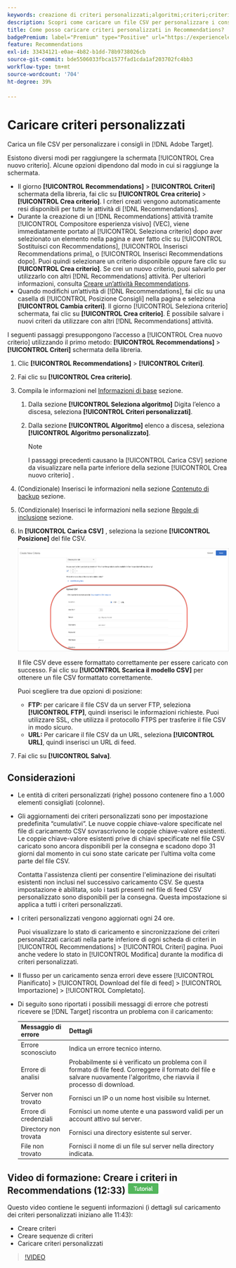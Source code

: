 ```yaml
---
keywords: creazione di criteri personalizzati;algoritmi;criteri;criteri di consigli;csv;ftp;caricamento csv
description: Scopri come caricare un file CSV per personalizzare i consigli, in Adobe [!DNL Target] Recommendations.
title: Come posso caricare criteri personalizzati in Recommendations?
badgePremium: label="Premium" type="Positive" url="https://experienceleague.adobe.com/docs/target/using/introduction/intro.html?lang=en#premium newtab=true" tooltip="See what's included in Target Premium."
feature: Recommendations
exl-id: 33434121-e0ae-4b82-b1dd-78b9738026cb
source-git-commit: bde5506033fbca1577fad1cda1af203702fc4bb3
workflow-type: tm+mt
source-wordcount: '704'
ht-degree: 39%

---
```


# Caricare criteri personalizzati

Carica un file CSV per personalizzare i consigli in [!DNL Adobe Target].

Esistono diversi modi per raggiungere la schermata [!UICONTROL Crea nuovo criterio]. Alcune opzioni dipendono dal modo in cui si raggiunge la schermata.

* Il giorno **[!UICONTROL Recommendations]** > **[!UICONTROL Criteri]** schermata della libreria, fai clic su **[!UICONTROL Crea criterio]** > **[!UICONTROL Crea criterio]**. I criteri creati vengono automaticamente resi disponibili per tutte le attività di [!DNL Recommendations].
* Durante la creazione di un [!DNL Recommendations] attività tramite [!UICONTROL Compositore esperienza visivo] (VEC), viene immediatamente portato al [!UICONTROL Seleziona criterio] dopo aver selezionato un elemento nella pagina e aver fatto clic su [!UICONTROL Sostituisci con Recommendations], [!UICONTROL Inserisci Recommendations prima], o [!UICONTROL Inserisci Recommendations dopo]. Puoi quindi selezionare un criterio disponibile oppure fare clic su **[!UICONTROL Crea criterio]**. Se crei un nuovo criterio, puoi salvarlo per utilizzarlo con altri [!DNL Recommendations] attività. Per ulteriori informazioni, consulta [Creare un’attività Recommendations](/help/main/c-recommendations/t-create-recs-activity/create-recs-activity.md).
* Quando modifichi un’attività di [!DNL Recommendations], fai clic su una casella di [!UICONTROL Posizione Consigli] nella pagina e seleziona **[!UICONTROL Cambia criteri]**. Il giorno [!UICONTROL Seleziona criterio] schermata, fai clic su **[!UICONTROL Crea criterio]**. È possibile salvare i nuovi criteri da utilizzare con altri [!DNL Recommendations] attività.

I seguenti passaggi presuppongono l’accesso a [!UICONTROL Crea nuovo criterio] utilizzando il primo metodo: **[!UICONTROL Recommendations]** > **[!UICONTROL Criteri]** schermata della libreria.

1. Clic **[!UICONTROL Recommendations]** > **[!UICONTROL Criteri]**.

1. Fai clic su **[!UICONTROL Crea criterio]**.

1. Compila le informazioni nel [Informazioni di base](/help/main/c-recommendations/c-algorithms/create-new-algorithm.md#info) sezione.

   1. Dalla sezione **[!UICONTROL Seleziona algoritmo]** Digita l’elenco a discesa, seleziona **[!UICONTROL Criteri personalizzati]**.

   1. Dalla sezione **[!UICONTROL Algoritmo]** elenco a discesa, seleziona **[!UICONTROL Algoritmo personalizzato]**.

      >[!NOTE]
      >
      >I passaggi precedenti causano la [!UICONTROL Carica CSV] sezione da visualizzare nella parte inferiore della sezione [!UICONTROL Crea nuovo criterio] .

1. (Condizionale) Inserisci le informazioni nella sezione [Contenuto di backup](/help/main/c-recommendations/c-algorithms/create-new-algorithm.md#content) sezione.

1. (Condizionale) Inserisci le informazioni nella sezione [Regole di inclusione](/help/main/c-recommendations/c-algorithms/create-new-algorithm.md#inclusion) sezione.

1. In **[!UICONTROL Carica CSV]** , seleziona la sezione **[!UICONTROL Posizione]** del file CSV.

   ![Carica sezione CSV](assets/upload-csv.png)

   Il file CSV deve essere formattato correttamente per essere caricato con successo. Fai clic su **[!UICONTROL Scarica il modello CSV]** per ottenere un file CSV formattato correttamente.

   Puoi scegliere tra due opzioni di posizione:

   * **FTP:** per caricare il file CSV da un server FTP, seleziona **[!UICONTROL FTP]**, quindi inserisci le informazioni richieste. Puoi utilizzare SSL, che utilizza il protocollo FTPS per trasferire il file CSV in modo sicuro.
   * **URL:** Per caricare il file CSV da un URL, seleziona **[!UICONTROL URL]**, quindi inserisci un URL di feed.

1. Fai clic su **[!UICONTROL Salva]**.

## Considerazioni

* Le entità di criteri personalizzati (righe) possono contenere fino a 1.000 elementi consigliati (colonne).

* Gli aggiornamenti dei criteri personalizzati sono per impostazione predefinita “cumulativi”. Le nuove coppie chiave-valore specificate nel file di caricamento CSV sovrascrivono le coppie chiave-valore esistenti. Le coppie chiave-valore esistenti prive di chiavi specificate nel file CSV caricato sono ancora disponibili per la consegna e scadono dopo 31 giorni dal momento in cui sono state caricate per l’ultima volta come parte del file CSV.

   Contatta l&#39;assistenza clienti per consentire l&#39;eliminazione dei risultati esistenti non inclusi nel successivo caricamento CSV. Se questa impostazione è abilitata, solo i tasti presenti nel file di feed CSV personalizzato sono disponibili per la consegna. Questa impostazione si applica a tutti i criteri personalizzati.

* I criteri personalizzati vengono aggiornati ogni 24 ore.

   Puoi visualizzare lo stato di caricamento e sincronizzazione dei criteri personalizzati caricati nella parte inferiore di ogni scheda di criteri in [!UICONTROL Recommendations] > [!UICONTROL Criteri] pagina. Puoi anche vedere lo stato in [!UICONTROL Modifica] durante la modifica di criteri personalizzati.

* Il flusso per un caricamento senza errori deve essere [!UICONTROL Pianificato] > [!UICONTROL Download del file di feed] > [!UICONTROL Importazione] > [!UICONTROL Completato].

* Di seguito sono riportati i possibili messaggi di errore che potresti ricevere se [!DNL Target] riscontra un problema con il caricamento:

   | Messaggio di errore | Dettagli |
   |--- |--- |
   | Errore sconosciuto | Indica un errore tecnico interno. |
   | Errore di analisi | Probabilmente si è verificato un problema con il formato di file feed. Correggere il formato del file e salvare nuovamente l&#39;algoritmo, che riavvia il processo di download. |
   | Server non trovato | Fornisci un IP o un nome host visibile su Internet. |
   | Errore di credenziali | Fornisci un nome utente e una password validi per un account attivo sul server. |
   | Directory non trovata | Fornisci una directory esistente sul server. |
   | File non trovato | Fornisci il nome di un file sul server nella directory indicata. |

## Video di formazione: Creare i criteri in Recommendations (12:33) ![Icona Tutorial](/help/main/assets/tutorial.png)

Questo video contiene le seguenti informazioni (i dettagli sul caricamento dei criteri personalizzati iniziano alle 11:43):

* Creare criteri
* Creare sequenze di criteri
* Caricare criteri personalizzati

>[!VIDEO](https://video.tv.adobe.com/v/27694?quality=12)
